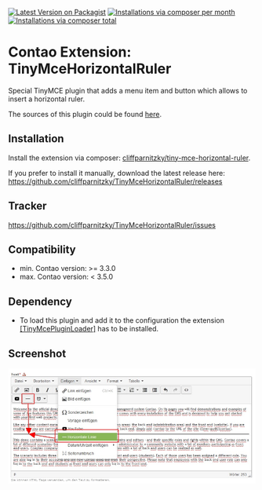 [![Latest Version on Packagist](http://img.shields.io/packagist/v/cliffparnitzky/tiny-mce-horizontal-ruler.svg?style=flat)](https://packagist.org/packages/cliffparnitzky/tiny-mce-horizontal-ruler)
[![Installations via composer per month](http://img.shields.io/packagist/dm/cliffparnitzky/tiny-mce-horizontal-ruler.svg?style=flat)](https://packagist.org/packages/cliffparnitzky/tiny-mce-horizontal-ruler)
[![Installations via composer total](http://img.shields.io/packagist/dt/cliffparnitzky/tiny-mce-horizontal-ruler.svg?style=flat)](https://packagist.org/packages/cliffparnitzky/tiny-mce-horizontal-ruler)

Contao Extension: TinyMceHorizontalRuler
====================================

Special TinyMCE plugin that adds a menu item and button which allows to insert a horizontal ruler.

The sources of this plugin could be found [here](http://www.tinymce.com/wiki.php/Plugin:hr).


Installation
------------

Install the extension via composer: [cliffparnitzky/tiny-mce-horizontal-ruler](https://packagist.org/packages/cliffparnitzky/tiny-mce-horizontal-ruler).

If you prefer to install it manually, download the latest release here: https://github.com/cliffparnitzky/TinyMceHorizontalRuler/releases


Tracker
-------

https://github.com/cliffparnitzky/TinyMceHorizontalRuler/issues


Compatibility
-------------

- min. Contao version: >= 3.3.0
- max. Contao version: <  3.5.0


Dependency
----------

- To load this plugin and add it to the configuration the extension [[TinyMcePluginLoader]](https://github.com/cliffparnitzky/TinyMcePluginLoader) has to be installed.


Screenshot
----------

![Screenshot](screenshot.jpg)
